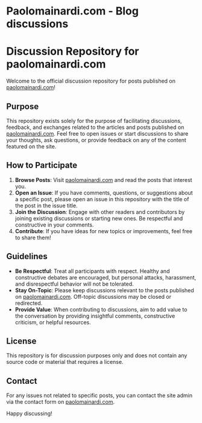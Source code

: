 # Paolomainardi.com - Blog discussions

# Discussion Repository for paolomainardi.com

Welcome to the official discussion repository for posts published on [paolomainardi.com](https://www.paolomainardi.com)!

## Purpose

This repository exists solely for the purpose of facilitating discussions, feedback, and exchanges related to the articles and posts published on [paolomainardi.com](https://www.paolomainardi.com). Feel free to open issues or start discussions to share your thoughts, ask questions, or provide feedback on any of the content featured on the site.

## How to Participate

1. **Browse Posts**: Visit [paolomainardi.com](https://www.paolomainardi.com) and read the posts that interest you.
2. **Open an Issue**: If you have comments, questions, or suggestions about a specific post, please open an issue in this repository with the title of the post in the issue title.
3. **Join the Discussion**: Engage with other readers and contributors by joining existing discussions or starting new ones. Be respectful and constructive in your comments.
4. **Contribute**: If you have ideas for new topics or improvements, feel free to share them!

## Guidelines

- **Be Respectful**: Treat all participants with respect. Healthy and constructive debates are encouraged, but personal attacks, harassment, and disrespectful behavior will not be tolerated.
- **Stay On-Topic**: Please keep discussions relevant to the posts published on [paolomainardi.com](https://www.paolomainardi.com). Off-topic discussions may be closed or redirected.
- **Provide Value**: When contributing to discussions, aim to add value to the conversation by providing insightful comments, constructive criticism, or helpful resources.

## License

This repository is for discussion purposes only and does not contain any source code or material that requires a license.

## Contact

For any issues not related to specific posts, you can contact the site admin via the contact form on [paolomainardi.com](https://www.paolomainardi.com/contact).

Happy discussing!

